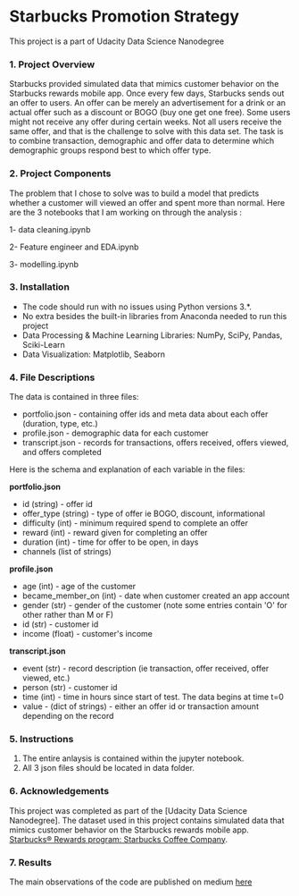 # Starbucks Promotion Strategy
This project is a part of Udacity Data Science Nanodegree

### 1. Project Overview<a name="overview"></a>

Starbucks provided simulated data that mimics customer behavior on the Starbucks rewards mobile app. Once every few days, Starbucks sends out an offer to users. An offer can be merely an advertisement for a drink or an actual offer such as a discount or BOGO (buy one get one free). Some users might not receive any offer during certain weeks. Not all users receive the same offer, and that is the challenge to solve with this data set.
The task is to combine transaction, demographic and offer data to determine which demographic groups respond best to which offer type.


### 2. Project Components<a name="components"></a>

The problem that I chose to solve was to build a model that predicts whether a customer will viewed an offer and spent more than normal.
Here are the 3 notebooks that I am working on through the analysis :  

1- data cleaning.ipynb

2- Feature engineer and EDA.ipynb

3- modelling.ipynb

### 3. Installation<a name="installation"></a>

 - The code should run with no issues using Python versions 3.*.
 - No extra besides the built-in libraries from Anaconda needed to run this project
 - Data Processing & Machine Learning Libraries: NumPy, SciPy, Pandas, Sciki-Learn
 - Data Visualization: Matplotlib, Seaborn

### 4. File Descriptions<a name="files"></a>

The data is contained in three files:

* portfolio.json - containing offer ids and meta data about each offer (duration, type, etc.)
* profile.json - demographic data for each customer
* transcript.json - records for transactions, offers received, offers viewed, and offers completed

Here is the schema and explanation of each variable in the files:

**portfolio.json**
* id (string) - offer id
* offer_type (string) - type of offer ie BOGO, discount, informational
* difficulty (int) - minimum required spend to complete an offer
* reward (int) - reward given for completing an offer
* duration (int) - time for offer to be open, in days
* channels (list of strings)

**profile.json**
* age (int) - age of the customer 
* became_member_on (int) - date when customer created an app account
* gender (str) - gender of the customer (note some entries contain 'O' for other rather than M or F)
* id (str) - customer id
* income (float) - customer's income

**transcript.json**
* event (str) - record description (ie transaction, offer received, offer viewed, etc.)
* person (str) - customer id
* time (int) - time in hours since start of test. The data begins at time t=0
* value - (dict of strings) - either an offer id or transaction amount depending on the record

### 5. Instructions<a name="instructions"></a>

1. The entire anlaysis is contained within the jupyter notebook.
2. All 3 json files should be located in data folder.


### 6. Acknowledgements<a name="licensing">

This project was completed as part of the [Udacity Data Science Nanodegree]. The dataset used in this project contains simulated data that mimics customer behavior on the Starbucks rewards mobile app. [Starbucks® Rewards program: Starbucks Coffee Company](https://www.starbucks.com/rewards/).

### 7. Results<a name="results"></a>
The main observations of the code are published on medium [here]()
